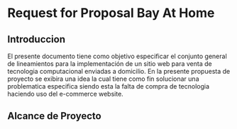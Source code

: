 # Request for Proposal Bay At Home 
## Introduccion
El presente documento tiene como objetivo especificar el conjunto general de lineamientos para la implementación de un sitio web para venta de tecnologia computacional enviadas a domicilio.
En la presente propuesta de proyecto se exibira una idea la cual tiene como fin solucionar una problematica especifica siendo esta la falta de compra de tecnologia haciendo uso del e-commerce website. 
## Alcance de Proyecto

